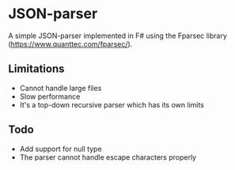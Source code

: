 # JSON-parser

A simple JSON-parser implemented in F# using the Fparsec library (https://www.quanttec.com/fparsec/).


## Limitations

* Cannot handle large files
* Slow performance
* It's a top-down recursive parser which has its own limits

## Todo

* Add support for null type
* The parser cannot handle escape characters properly
